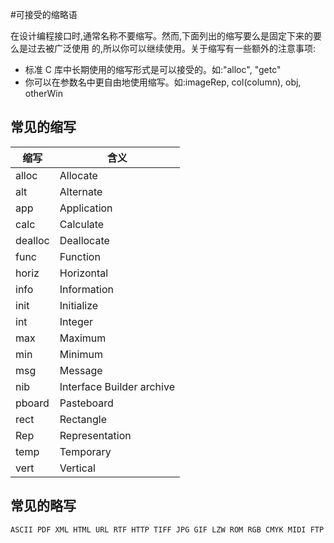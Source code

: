 #可接受的缩略语在设计编程接口时,通常名称不要缩写。然而,下面列出的缩写要么是固定下来的要么是过去被广泛使用的,所以你可以继续使用。关于缩写有一些额外的注意事项:* 标准 C 库中长期使用的缩写形式是可以接受的。如:"alloc", "getc"* 你可以在参数名中更自由地使用缩写。如:imageRep, col(column), obj, otherWin## 常见的缩写| 缩写 | 含义 || -- | -- || alloc | Allocate | | alt | Alternate|| app |Application || calc | Calculate || dealloc | Deallocate || func | Function || horiz | Horizontal || info | Information || init | Initialize || int| Integer || max | Maximum || min | Minimum || msg | Message || nib | Interface Builder archive || pboard | Pasteboard || rect | Rectangle || Rep | Representation || temp | Temporary || vert | Vertical |## 常见的略写```ASCII PDF XML HTML URL RTF HTTP TIFF JPG GIF LZW ROM RGB CMYK MIDI FTP```